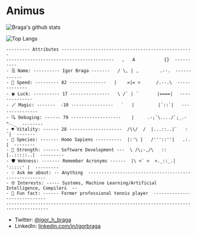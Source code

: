 # Animus

![Braga's github stats](https://github-readme-stats.vercel.app/api?username=bragaigor&show_icons=true&theme=dark)

![Top Langs](https://github-readme-stats.vercel.app/api/top-langs/?username=bragaigor&theme=dark&hide=CSS)


```
--------- Attributes --------------------------------------------------
-----------------------------------------   ,   A           {}  ----------
- 🗒️ Name: ---------- Igor Braga -------   / \, | ,        .--.  ------------
- 🚀 Speed: --------- 82 --------------   |    =|= >      /.--.\  -------------
- 🍀 Luck: ---------- 17 ---------------   \ /` | `       |====|　 --------------
- 🪄 Magic: -------  -10 ----------------   `   |         |`::`|   ---------------
- 🔍 Debuging: ------ 79 -------------------    |     .-;`\..../`;_.-^-._  --------
- ♥️ Vitality: ------ 28 --------------------  /\\/  /  |...::..|`   :   `|  -------
- 🧬 Species: ------- Homo Sapiens ----------  |:'\ |   /'''::''|   .:.   |  --------
- 💪 Strength: ------ Software Development ---  \ /\;-,/\   ::  |..:::::..|  ---------
- 🛡️ Wekness: ------- Remember Acronyms ------  |\ <` >  >._::_.| ':::::' |  ---------
- 💡 Ask me about: -- Anything  ------------------------------------------------------
- 🤓 Interests: ----- Systems, Machine Learning/Artificial Intelligence, Compilers  --
- 🤔 Fun fact: ------ Former professional tennis player  -----------------------------
--------------------------------------------------------------------------------------
```

- Twitter: [@igor_h_braga](https://twitter.com/igor_h_braga)
- LinkedIn: [linkedin.com/in/igorbraga](https://www.linkedin.com/in/igorbraga)
